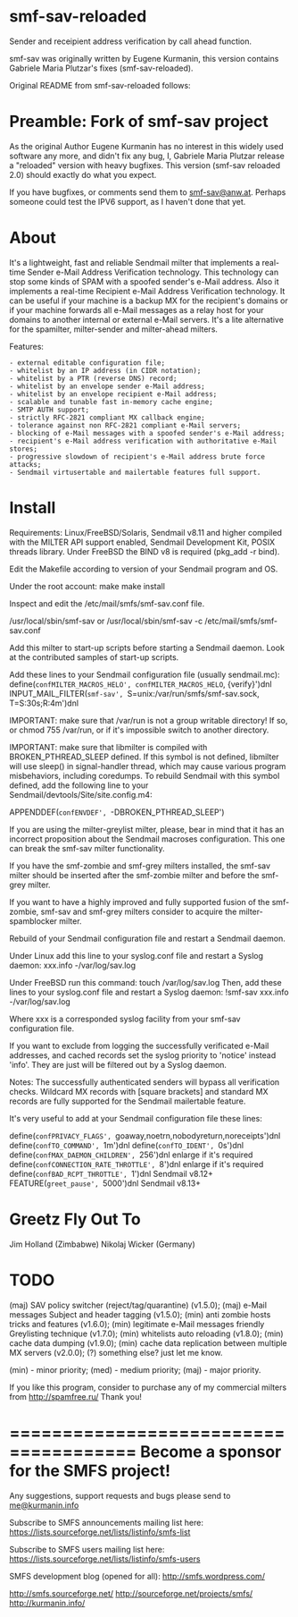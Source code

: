 smf-sav-reloaded 
================

Sender and receipient address verification by call ahead function.

smf-sav was originally written by Eugene Kurmanin, this version contains Gabriele Maria Plutzar's fixes (smf-sav-reloaded).

Original README from smf-sav-reloaded follows: 

Preamble: Fork of smf-sav project
=================================

As the original Author Eugene Kurmanin has no interest in this widely
used software any more, and didn't fix any bug, I, Gabriele Maria Plutzar
release a "reloaded" version with heavy bugfixes.
This version (smf-sav reloaded 2.0) should exactly do what you expect.

If you have bugfixes, or comments send them to smf-sav@anw.at. Perhaps
someone could test the IPV6 support, as I haven't done that yet.


About
=====
  It's a lightweight, fast and reliable Sendmail milter that implements
a real-time Sender e-Mail Address Verification technology. This technology
can stop some kinds of SPAM with a spoofed sender's e-Mail address.
  Also it implements a real-time Recipient e-Mail Address Verification
technology. It can be useful if your machine is a backup MX for the recipient's
domains or if your machine forwards all e-Mail messages as a relay host for your
domains to another internal or external e-Mail servers.
  It's a lite alternative for the spamilter, milter-sender and milter-ahead
milters.

  Features:

    - external editable configuration file;
    - whitelist by an IP address (in CIDR notation);
    - whitelist by a PTR (reverse DNS) record;
    - whitelist by an envelope sender e-Mail address;
    - whitelist by an envelope recipient e-Mail address;
    - scalable and tunable fast in-memory cache engine;
    - SMTP AUTH support;
    - strictly RFC-2821 compliant MX callback engine;
    - tolerance against non RFC-2821 compliant e-Mail servers;
    - blocking of e-Mail messages with a spoofed sender's e-Mail address;
    - recipient's e-Mail address verification with authoritative e-Mail stores;
    - progressive slowdown of recipient's e-Mail address brute force attacks;
    - Sendmail virtusertable and mailertable features full support.

Install
=======
  Requirements: Linux/FreeBSD/Solaris, Sendmail v8.11 and higher compiled with
the MILTER API support enabled, Sendmail Development Kit, POSIX threads library.
Under FreeBSD the BIND v8 is required (pkg_add -r bind).

  Edit the Makefile according to version of your Sendmail program and OS.

  Under the root account:
make
make install

  Inspect and edit the /etc/mail/smfs/smf-sav.conf file.

/usr/local/sbin/smf-sav
or
/usr/local/sbin/smf-sav -c /etc/mail/smfs/smf-sav.conf

  Add this milter to start-up scripts before starting a Sendmail daemon.
Look at the contributed samples of start-up scripts.

  Add these lines to your Sendmail configuration file (usually sendmail.mc):
define(`confMILTER_MACROS_HELO', confMILTER_MACROS_HELO`, {verify}')dnl
INPUT_MAIL_FILTER(`smf-sav', `S=unix:/var/run/smfs/smf-sav.sock, T=S:30s;R:4m')dnl

IMPORTANT: make sure that /var/run is not a group writable directory! If so,
or chmod 755 /var/run, or if it's impossible switch to another directory.

IMPORTANT: make sure that libmilter is compiled with BROKEN_PTHREAD_SLEEP defined.
If this symbol is not defined, libmilter will use sleep() in signal-handler thread,
which may cause various program misbehaviors, including coredumps.
To rebuild Sendmail with this symbol defined, add the following line to your
Sendmail/devtools/Site/site.config.m4:

  APPENDDEF(`confENVDEF', `-DBROKEN_PTHREAD_SLEEP')

If you are using the milter-greylist milter, please, bear in mind that it has an
incorrect proposition about the Sendmail macroses configuration. This one can
break the smf-sav milter functionality.

If you have the smf-zombie and smf-grey milters installed, the smf-sav milter
should be inserted after the smf-zombie milter and before the smf-grey milter.

If you want to have a highly improved and fully supported fusion of the smf-zombie,
smf-sav and smf-grey milters consider to acquire the milter-spamblocker milter.

Rebuild of your Sendmail configuration file and restart a Sendmail daemon.

  Under Linux add this line to your syslog.conf file and restart a Syslog daemon:
xxx.info	-/var/log/sav.log

  Under FreeBSD run this command: touch /var/log/sav.log
Then, add these lines to your syslog.conf file and restart a Syslog daemon:
!smf-sav
xxx.info	-/var/log/sav.log

Where xxx is a corresponded syslog facility from your smf-sav configuration
file.

If you want to exclude from logging the successfully verificated e-Mail addresses,
and cached records set the syslog priority to 'notice' instead 'info'. They
are just will be filtered out by a Syslog daemon.

Notes: The successfully authenticated senders will bypass all verification checks.
  Wildcard MX records with [square brackets] and standard MX records are fully
supported for the Sendmail mailertable feature.

It's very useful to add at your Sendmail configuration file these lines:

define(`confPRIVACY_FLAGS', `goaway,noetrn,nobodyreturn,noreceipts')dnl
define(`confTO_COMMAND', `1m')dnl
define(`confTO_IDENT', `0s')dnl
define(`confMAX_DAEMON_CHILDREN', `256')dnl enlarge if it's required
define(`confCONNECTION_RATE_THROTTLE', `8')dnl enlarge if it's required
define(`confBAD_RCPT_THROTTLE', `1')dnl Sendmail v8.12+
FEATURE(`greet_pause', `5000')dnl Sendmail v8.13+

Greetz Fly Out To
=================
  Jim Holland (Zimbabwe)
  Nikolaj Wicker (Germany)

TODO
====
  (maj) SAV policy switcher (reject/tag/quarantine) (v1.5.0);
  (maj) e-Mail messages Subject and header tagging (v1.5.0);
  (min) anti zombie hosts tricks and features (v1.6.0);
  (min) legitimate e-Mail messages friendly Greylisting technique (v1.7.0);
  (min) whitelists auto reloading (v1.8.0);
  (min) cache data dumping (v1.9.0);
  (min) cache data replication between multiple MX servers (v2.0.0);
  (?)   something else? just let me know.

(min) - minor priority;
(med) - medium priority;
(maj) - major priority.

  If you like this program, consider to purchase any of my commercial milters
from http://spamfree.ru/
  Thank you!

======================================
Become a sponsor for the SMFS project!
======================================

Any suggestions, support requests and bugs please send to <me@kurmanin.info>

Subscribe to SMFS announcements mailing list here:
  https://lists.sourceforge.net/lists/listinfo/smfs-list

Subscribe to SMFS users mailing list here:
  https://lists.sourceforge.net/lists/listinfo/smfs-users

SMFS development blog (opened for all):
  http://smfs.wordpress.com/

http://smfs.sourceforge.net/
http://sourceforge.net/projects/smfs/
http://kurmanin.info/
    
